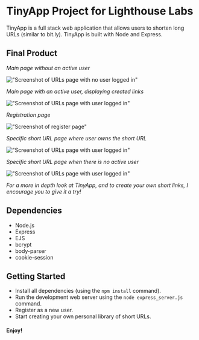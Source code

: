 # **TinyApp Project for Lighthouse Labs**

TinyApp is a full stack web application that allows users to shorten long URLs (similar to bit.ly). TinyApp is built with Node and Express.

## Final Product

*Main page without an active user*

!["Screenshot of URLs page with no user logged in"](https://github.com/caitlining/tinyapp/blob/master/docs/urls-page-no-user.png?raw=true)

*Main page with an active user, displaying created links*

!["Screenshot of URLs page with user logged in"](https://github.com/caitlining/tinyapp/blob/master/docs/short-url-display-page-for-user.png?raw=true)

*Registration page*

!["Screenshot of register page"](https://github.com/caitlining/tinyapp/blob/master/docs/register-page.png?raw=true)

*Specific short URL page where user owns the short URL*

!["Screenshot of URLs page with user logged in"](https://github.com/caitlining/tinyapp/blob/master/docs/short-url-display-page-for-user.png?raw=true)

*Specific short URL page when there is no active user*

!["Screenshot of URLs page with user logged in"](https://github.com/caitlining/tinyapp/blob/master/docs/short-url-display-page-no-user.png?raw=true)

*For a more in depth look at TinyApp, and to create your own short links, I encourage you to give it a try!*


## Dependencies

- Node.js
- Express
- EJS
- bcrypt
- body-parser
- cookie-session

## Getting Started

- Install all dependencies (using the `npm install` command).
- Run the development web server using the `node express_server.js` command.
- Register as a new user.
- Start creating your own personal library of short URLs.


#### Enjoy! 